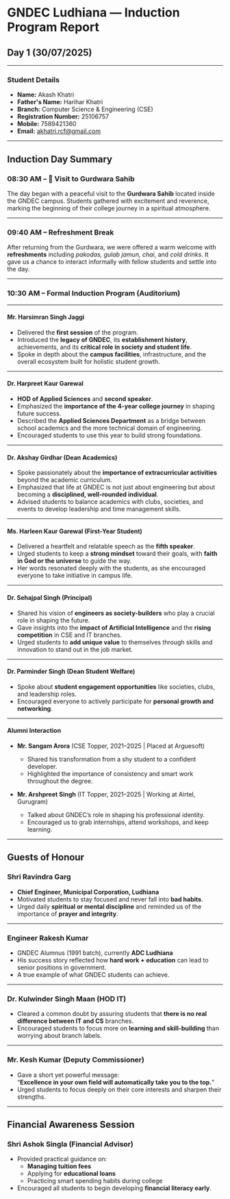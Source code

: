 #  GNDEC Ludhiana — Induction Program Report

## Day 1 (30/07/2025)

---

###  Student Details

- **Name:** Akash Khatri  
- **Father's Name:** Harihar Khatri  
- **Branch:** Computer Science & Engineering (CSE)  
- **Registration Number:** 25106757  
- **Mobile:** 7589421360  
- **Email:** akhatri.rcf@gmail.com  

---

##  Induction Day Summary

### 08:30 AM – 📿 Visit to Gurdwara Sahib  
The day began with a peaceful visit to the **Gurdwara Sahib** located inside the GNDEC campus. Students gathered with excitement and reverence, marking the beginning of their college journey in a spiritual atmosphere.

---

### 09:40 AM –  Refreshment Break  
After returning from the Gurdwara, we were offered a warm welcome with **refreshments** including *pakodas, gulab jamun, chai*, and *cold drinks*. It gave us a chance to interact informally with fellow students and settle into the day.

---

### 10:30 AM –  Formal Induction Program (Auditorium)

---

####  **Mr. Harsimran Singh Jaggi**  
- Delivered the **first session** of the program.  
- Introduced the **legacy of GNDEC**, its **establishment history**, achievements, and its **critical role in society and student life**.  
- Spoke in depth about the **campus facilities**, infrastructure, and the overall ecosystem built for holistic student growth.  

---

####  **Dr. Harpreet Kaur Garewal**  
- **HOD of Applied Sciences** and **second speaker**.  
- Emphasized the **importance of the 4-year college journey** in shaping future success.  
- Described the **Applied Sciences Department** as a bridge between school academics and the more technical domain of engineering.  
- Encouraged students to use this year to build strong foundations.

---

####  **Dr. Akshay Girdhar (Dean Academics)**  
- Spoke passionately about the **importance of extracurricular activities** beyond the academic curriculum.  
- Emphasized that life at GNDEC is not just about engineering but about becoming a **disciplined, well-rounded individual**.  
- Advised students to balance academics with clubs, societies, and events to develop leadership and time management skills.

---

####  **Ms. Harleen Kaur Garewal (First-Year Student)**  
- Delivered a heartfelt and relatable speech as the **fifth speaker**.  
- Urged students to keep a **strong mindset** toward their goals, with **faith in God or the universe** to guide the way.  
- Her words resonated deeply with the students, as she encouraged everyone to take initiative in campus life.

---

####  **Dr. Sehajpal Singh (Principal)**  
- Shared his vision of **engineers as society-builders** who play a crucial role in shaping the future.  
- Gave insights into the **impact of Artificial Intelligence** and the **rising competition** in CSE and IT branches.  
- Urged students to **add unique value** to themselves through skills and innovation to stand out in the job market.  

---

####  **Dr. Parminder Singh (Dean Student Welfare)**  
- Spoke about **student engagement opportunities** like societies, clubs, and leadership roles.  
- Encouraged everyone to actively participate for **personal growth and networking**.  

---

####  **Alumni Interaction**

- **Mr. Sangam Arora** (CSE Topper, 2021–2025 | Placed at Arguesoft)  
  - Shared his transformation from a shy student to a confident developer.  
  - Highlighted the importance of consistency and smart work throughout the degree.

- **Mr. Arshpreet Singh** (IT Topper, 2021–2025 | Working at Airtel, Gurugram)  
  - Talked about GNDEC’s role in shaping his professional identity.  
  - Encouraged us to grab internships, attend workshops, and keep learning.

---

##  Guests of Honour

###  **Shri Ravindra Garg**  
- **Chief Engineer, Municipal Corporation, Ludhiana**  
- Motivated students to stay focused and never fall into **bad habits**.  
- Urged daily **spiritual or mental discipline** and reminded us of the importance of **prayer and integrity**.

---

###  **Engineer Rakesh Kumar**  
- GNDEC Alumnus (1991 batch), currently **ADC Ludhiana**  
- His success story reflected how **hard work + education** can lead to senior positions in government.  
- A true example of what GNDEC students can achieve.

---

###  **Dr. Kulwinder Singh Maan (HOD IT)**  
- Cleared a common doubt by assuring students that **there is no real difference between IT and CS** branches.  
- Encouraged students to focus more on **learning and skill-building** than worrying about branch labels.  

---

###  **Mr. Kesh Kumar (Deputy Commissioner)**  
- Gave a short yet powerful message:  
  “**Excellence in your own field will automatically take you to the top.**”  
- Urged students to focus deeply on their core interests and sharpen their strengths.

---

##  Financial Awareness Session

###  **Shri Ashok Singla (Financial Advisor)**  
- Provided practical guidance on:  
  - **Managing tuition fees**  
  - Applying for **educational loans**  
  - Practicing smart spending habits during college  
- Encouraged all students to begin developing **financial literacy early**.